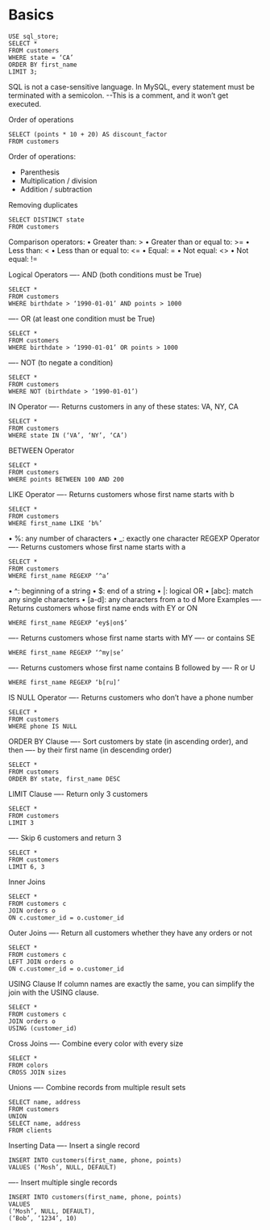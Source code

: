 # Basics

    USE sql_store;
    SELECT *
    FROM customers
    WHERE state = ‘CA’
    ORDER BY first_name
    LIMIT 3;

SQL is not a case-sensitive language.
In MySQL, every statement must be terminated with a semicolon.
--This is a comment, and it won’t get executed.

Order of operations

    SELECT (points * 10 + 20) AS discount_factor
    FROM customers

Order of operations:

* Parenthesis
* Multiplication / division
* Addition / subtraction

Removing duplicates

    SELECT DISTINCT state
    FROM customers

Comparison operators:
• Greater than: >
• Greater than or equal to: >=
• Less than: <
• Less than or equal to: <=
• Equal: =
• Not equal: <>
• Not equal: !=

Logical Operators
—- AND (both conditions must be True)

    SELECT *
    FROM customers
    WHERE birthdate > ‘1990-01-01’ AND points > 1000

—- OR (at least one condition must be True)

    SELECT *
    FROM customers
    WHERE birthdate > ‘1990-01-01’ OR points > 1000

—- NOT (to negate a condition)

    SELECT *
    FROM customers
    WHERE NOT (birthdate > ‘1990-01-01’)

IN Operator
—- Returns customers in any of these states: VA, NY, CA

    SELECT *
    FROM customers
    WHERE state IN (‘VA’, ‘NY’, ‘CA’)

BETWEEN Operator

    SELECT *
    FROM customers
    WHERE points BETWEEN 100 AND 200

LIKE Operator
—- Returns customers whose first name starts with b

    SELECT *
    FROM customers
    WHERE first_name LIKE ‘b%’

• %: any number of characters
• _: exactly one character
REGEXP Operator
—- Returns customers whose first name starts with a

    SELECT *
    FROM customers
    WHERE first_name REGEXP ‘^a’

• ^: beginning of a string
• $: end of a string
• |: logical OR
• [abc]: match any single characters
• [a-d]: any characters from a to d
More Examples
—- Returns customers whose first name ends with EY or ON

    WHERE first_name REGEXP ‘ey$|on$’

—- Returns customers whose first name starts with MY
—- or contains SE

    WHERE first_name REGEXP ‘^my|se’

—- Returns customers whose first name contains B followed by
—- R or U

    WHERE first_name REGEXP ‘b[ru]’

IS NULL Operator
—- Returns customers who don’t have a phone number

    SELECT *
    FROM customers
    WHERE phone IS NULL

ORDER BY Clause
—- Sort customers by state (in ascending order), and then
—- by their first name (in descending order)

    SELECT *
    FROM customers
    ORDER BY state, first_name DESC

LIMIT Clause
—- Return only 3 customers

    SELECT *
    FROM customers
    LIMIT 3

—- Skip 6 customers and return 3

    SELECT *
    FROM customers
    LIMIT 6, 3

Inner Joins

    SELECT *
    FROM customers c
    JOIN orders o
    ON c.customer_id = o.customer_id

Outer Joins
—- Return all customers whether they have any orders or not

    SELECT *
    FROM customers c
    LEFT JOIN orders o
    ON c.customer_id = o.customer_id

USING Clause
If column names are exactly the same, you can simplify the join with the USING
clause.

    SELECT *
    FROM customers c
    JOIN orders o
    USING (customer_id)

Cross Joins
—- Combine every color with every size

    SELECT *
    FROM colors
    CROSS JOIN sizes

Unions
—- Combine records from multiple result sets

    SELECT name, address
    FROM customers
    UNION
    SELECT name, address
    FROM clients

Inserting Data
—- Insert a single record

    INSERT INTO customers(first_name, phone, points)
    VALUES (‘Mosh’, NULL, DEFAULT)

—- Insert multiple single records

    INSERT INTO customers(first_name, phone, points)
    VALUES
    (‘Mosh’, NULL, DEFAULT),
    (‘Bob’, ‘1234’, 10)

